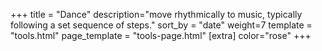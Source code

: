+++
title = "Dance"
description="move rhythmically to music, typically following a set sequence of steps."
sort_by = "date"
weight=7
template = "tools.html"
page_template = "tools-page.html"
[extra]
color="rose"
+++
